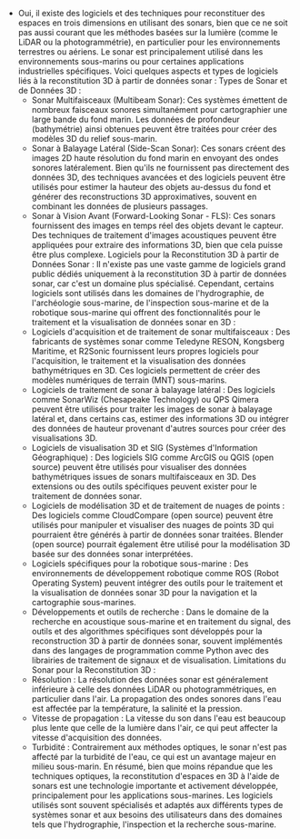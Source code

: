 - Oui, il existe des logiciels et des techniques pour reconstituer des espaces en trois dimensions en utilisant des sonars, bien que ce ne soit pas aussi courant que les méthodes basées sur la lumière (comme le LiDAR ou la photogrammétrie), en particulier pour les environnements terrestres ou aériens. Le sonar est principalement utilisé dans les environnements sous-marins ou pour certaines applications industrielles spécifiques.
  Voici quelques aspects et types de logiciels liés à la reconstitution 3D à partir de données sonar :
  Types de Sonar et de Données 3D :
  * Sonar Multifaisceaux (Multibeam Sonar): Ces systèmes émettent de nombreux faisceaux sonores simultanément pour cartographier une large bande du fond marin. Les données de profondeur (bathymétrie) ainsi obtenues peuvent être traitées pour créer des modèles 3D du relief sous-marin.
  * Sonar à Balayage Latéral (Side-Scan Sonar): Ces sonars créent des images 2D haute résolution du fond marin en envoyant des ondes sonores latéralement. Bien qu'ils ne fournissent pas directement des données 3D, des techniques avancées et des logiciels peuvent être utilisés pour estimer la hauteur des objets au-dessus du fond et générer des reconstructions 3D approximatives, souvent en combinant les données de plusieurs passages.
  * Sonar à Vision Avant (Forward-Looking Sonar - FLS): Ces sonars fournissent des images en temps réel des objets devant le capteur. Des techniques de traitement d'images acoustiques peuvent être appliquées pour extraire des informations 3D, bien que cela puisse être plus complexe.
  Logiciels pour la Reconstitution 3D à partir de Données Sonar :
  Il n'existe pas une vaste gamme de logiciels grand public dédiés uniquement à la reconstitution 3D à partir de données sonar, car c'est un domaine plus spécialisé. Cependant, certains logiciels sont utilisés dans les domaines de l'hydrographie, de l'archéologie sous-marine, de l'inspection sous-marine et de la robotique sous-marine qui offrent des fonctionnalités pour le traitement et la visualisation de données sonar en 3D :
  * Logiciels d'acquisition et de traitement de sonar multifaisceaux : Des fabricants de systèmes sonar comme Teledyne RESON, Kongsberg Maritime, et R2Sonic fournissent leurs propres logiciels pour l'acquisition, le traitement et la visualisation des données bathymétriques en 3D. Ces logiciels permettent de créer des modèles numériques de terrain (MNT) sous-marins.
  * Logiciels de traitement de sonar à balayage latéral : Des logiciels comme SonarWiz (Chesapeake Technology) ou QPS Qimera peuvent être utilisés pour traiter les images de sonar à balayage latéral et, dans certains cas, estimer des informations 3D ou intégrer des données de hauteur provenant d'autres sources pour créer des visualisations 3D.
  * Logiciels de visualisation 3D et SIG (Systèmes d'Information Géographique) : Des logiciels SIG comme ArcGIS ou QGIS (open source) peuvent être utilisés pour visualiser des données bathymétriques issues de sonars multifaisceaux en 3D. Des extensions ou des outils spécifiques peuvent exister pour le traitement de données sonar.
  * Logiciels de modélisation 3D et de traitement de nuages de points : Des logiciels comme CloudCompare (open source) peuvent être utilisés pour manipuler et visualiser des nuages de points 3D qui pourraient être générés à partir de données sonar traitées. Blender (open source) pourrait également être utilisé pour la modélisation 3D basée sur des données sonar interprétées.
  * Logiciels spécifiques pour la robotique sous-marine : Des environnements de développement robotique comme ROS (Robot Operating System) peuvent intégrer des outils pour le traitement et la visualisation de données sonar 3D pour la navigation et la cartographie sous-marines.
  * Développements et outils de recherche : Dans le domaine de la recherche en acoustique sous-marine et en traitement du signal, des outils et des algorithmes spécifiques sont développés pour la reconstruction 3D à partir de données sonar, souvent implémentés dans des langages de programmation comme Python avec des librairies de traitement de signaux et de visualisation.
  Limitations du Sonar pour la Reconstitution 3D :
  * Résolution : La résolution des données sonar est généralement inférieure à celle des données LiDAR ou photogrammétriques, en particulier dans l'air. La propagation des ondes sonores dans l'eau est affectée par la température, la salinité et la pression.
  * Vitesse de propagation : La vitesse du son dans l'eau est beaucoup plus lente que celle de la lumière dans l'air, ce qui peut affecter la vitesse d'acquisition des données.
  * Turbidité : Contrairement aux méthodes optiques, le sonar n'est pas affecté par la turbidité de l'eau, ce qui est un avantage majeur en milieu sous-marin.
  En résumé, bien que moins répandue que les techniques optiques, la reconstitution d'espaces en 3D à l'aide de sonars est une technologie importante et activement développée, principalement pour les applications sous-marines. Les logiciels utilisés sont souvent spécialisés et adaptés aux différents types de systèmes sonar et aux besoins des utilisateurs dans des domaines tels que l'hydrographie, l'inspection et la recherche sous-marine.